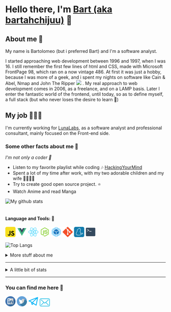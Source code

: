 # Hello there, I'm [Bart (aka bartahchijuu)](https://bartahchijuu.dev) 👋

## About me 👔

My name is Bartolomeo (but i preferred Bart) and I'm a software analyst.

I started approaching web development between 1996 and 1997, when I was 16. I still remember the first few lines of html and CSS,
made with Microsoft FrontPage 98, which ran on a now vintage 486. At first it was just a hobby, because I was more of a geek, and
i spent my nights on software like Cain & Abel, Nmap and John The Ripper <img src="https://emojis.slackmojis.com/emojis/images/1531849430/4246/blob-sunglasses.gif?1531849430" width="30"/> .
My real approach to web development comes in 2006, as a freelance, and on a LAMP basis. Later I enter the fantastic world of
the frontend, until today, so as to define myself, a full stack (but who never loses the desire to learn 🌱)

## My job 👩🏻‍💻

I'm currently working for [LunaLabs](https://www.lunalabs.it/), as a software analyst and professional consultant, mainly focused on the Front-end side.

### Some other facts about me 🚀

<p><i>I'm not only a coder 🤙</i><p>

- Listen to my favorite playlist while coding 🎶 [HackingYourMind](https://www.youtube.com/playlist?list=PLVzbkkMnVAXblFWOQJcwOZdjlIsvGapNI)
- Spent a lot of my time after work, with my two adorable children and my wife 👨‍👩‍👦‍👦
- Try to create good open source project. ⭐️
- Watch Anime and read Manga

![My github stats](https://github-readme-stats.vercel.app/api?username=barthachijuu&show_icons=true&theme=tokyonight&include_all_commits=true)
<br><br>

#### Language and Tools: 🔨

<code><img height="32" src="https://raw.githubusercontent.com/barthachijuu/barthachijuu/master/images/javascript.png"></code>
<code><img height="32" src="https://raw.githubusercontent.com/barthachijuu/barthachijuu/master/images/vue.png"></code>
<code><img height="32" src="https://raw.githubusercontent.com/barthachijuu/barthachijuu/master/images/react.png"></code>
<code><img height="32" src="https://raw.githubusercontent.com/barthachijuu/barthachijuu/master/images/node.png"></code>
<code><img height="32" src="https://raw.githubusercontent.com/barthachijuu/barthachijuu/master/images/webpack.png"></code>
<code><img height="32" src="https://raw.githubusercontent.com/barthachijuu/barthachijuu/master/images/git.png"></code>
<code><img height="32" src="https://raw.githubusercontent.com/barthachijuu/barthachijuu/master/images/yarn.png"></code>
<code><img height="32" src="https://raw.githubusercontent.com/barthachijuu/barthachijuu/master/images/terminal.svg"></code>

![Top Langs](https://github-readme-stats.vercel.app/api/top-langs/?username=barthachijuu&theme=tokyonight)

<details>
<summary>
  More stuff about me
</summary>

### What I do

I do in my free time, Open Source, and in my non-free time, I am a professional ICT consultant, and I work on projects,
in the banking sector. I take care of the architectural management and frontend dev ops

## What I'm currently learning 📚

- Unit Test
- Jest
- Scrum

## Projects I'm the most proud of

| Name            | Description                                                          | Language      | Repo                                                              |
| --------------- | -------------------------------------------------------------------- | ------------- | ----------------------------------------------------------------  |
| Fe React Ark    | A very scalable architecture, with the best technologies,            | JS / React.js | [FeReactArk](https://github.com/barthachijuu/FeReactArk)          |
| Barthachijuu io | A static single-page application developed using React.js            | JS / React.js | [barthachijuu.io](https://github.com/barthachijuu/barthachijuu.io)|

## All my other project

| Name            | Description                                                          | Language      | Repo                                                              |
| --------------- | -------------------------------------------------------------------- | ------------- | ----------------------------------------------------------------  |
| Circularmenu    | A very simple circular menu, developed in VanillaJS and animated with CSS3|JS /CSS|[Circularmenu](https://github.com/barthachijuu/circularmenu)|
|Barthachijuu            | This presentation Readme                                     | MD       |[barthachijuu](https://github.com/barthachijuu/barthachijuu)|

</details>
<hr />

<details>
<summary>
  A little bit of stats
</summary>

[![GitHub Streak](https://github-readme-streak-stats.herokuapp.com/?user=barthachijuu&theme=tokyonight&date_format=%5BY%20%5DM%20j&ring=19B00A&fire=DD2727)](https://git.io/streak-stats)

<!--START_SECTION:waka-->
![Code Time](http://img.shields.io/badge/Code_Time-37%20hrs%2041%20mins-blue)

![Profile Views](http://img.shields.io/badge/Profile_Views-6-red)


**🤓 My Personal GitHub Info** 

> 🏆 30 Personal contributions in the last year
>
> 🛡️ 199 Total contributions when i start a github profile
>
> 💾 5.71 kB Used in Github's Storage
>
> 🚫 Not Opted to hire 
>
> 📖 11 Public repos 
>
> 🔐 3 Private repos 
>
> 🔃 15 Followers 
>
> 🔄 19 Following 

📆 **Maybe i am a vampire 🧛** 

> 🌞 Morning   0 commits      ▒░░░░░░░░░░░░░░░░░░░░░░░░░   0%
>
> 🌆 Daytime   19 commits     ███████░░░░░░░░░░░░░░░░░   31.67%
>
> 🌉 Evening   32 commits     █████████████░░░░░░░░░░░   53.33%
>
> 🌕 Night     9 commits      ▒░░░░░░░░░░░░░░░░░░░░░   15%

📅 **I do my best effort on** Monday
 
> Monday       5 commits      ▒░░░░░░░░░░░░░░░░░░░░░░░   6.58%
>
> Tuesday      4 commits      ▒░░░░░░░░░░░░░░░░░░░░░░░   5.26%
>
> Wednesday    18 commits     █████░░░░░░░░░░░░░░░░░░░   23.68%
>
> Thursday     33 commits     ██████████░░░░░░░░░░░░░░   43.42%
>
> Friday       16 commits     █████░░░░░░░░░░░░░░░░░░░   21.05%
>
> Saturday     0 commits      ▒░░░░░░░░░░░░░░░░░░░░░░░░░   0%
>
> Sunday       0 commits      ▒░░░░░░░░░░░░░░░░░░░░░░░░░   0%

🏷️ ***Languages*** 

> JavaScript               13 hrs 1 min        ████████████████████████   96.21%
>
> Markdown                 28 mins             ▒░░░░░░░░░░░░░░░░░░░░░░░░   3.54%
>
> Bash                     1 min               ▒░░░░░░░░░░░░░░░░░░░░░░░░   0.21%
>
> INI                      0 secs              ▒░░░░░░░░░░░░░░░░░░░░░░░░   0.03%
>
> JSON                     0 secs              ▒░░░░░░░░░░░░░░░░░░░░░░░░   0.01%

🧰 ***Editors*** 

> VS Code                  13 hrs 32 mins      █████████████████████████   100%

📀 ***Operating System*** 

> Linux                    13 hrs 32 mins      █████████████████████████   100%

💻 ***Projects*** 

> Unknown Project          0 secs              ▒░░░░░░░░░░░░░░░░░░░░░░░░   0.03%
>
> waka-profile-stats       13 hrs 32 mins      ████████████████████████   99.97%

***I Mostly Code in***
> CSS                      1 repo              ████░░░░░░░░░░░░░░░░░░░░   16.67%
>
> JavaScript               1 repo              ████░░░░░░░░░░░░░░░░░░░░   16.67%
>
> Java                     1 repo              ████░░░░░░░░░░░░░░░░░░░░   16.67%
>
> SCSS                     1 repo              ████░░░░░░░░░░░░░░░░░░░░   16.67%



⌚ ***Last Stats Update on***
Thu, 30 Dec 2021 16:58:24 GMT
<!--END_SECTION:waka-->
</details>
<hr />

### You can find me here 💌

<p align="left">
  <a href="https://www.linkedin.com/in/bartoloamico/"><img width="32px" src="https://raw.githubusercontent.com/barthachijuu/barthachijuu/master/images/linkedin.svg" /></a>
  <a href="https://www.twitter.com/barthachijuu/"><img width="32px" src="https://raw.githubusercontent.com/barthachijuu/barthachijuu/master/images/twitter.svg" /></a>
  <a href="https://barthachijuu.dev/"><img width="32px" src="https://raw.githubusercontent.com/barthachijuu/barthachijuu/master/images/web.svg" /></a>
  <a href="mailto:me@barthachijuu.dev"><img width="32px" src="https://raw.githubusercontent.com/barthachijuu/barthachijuu/master/images/mail.svg" /></a>
</p>
